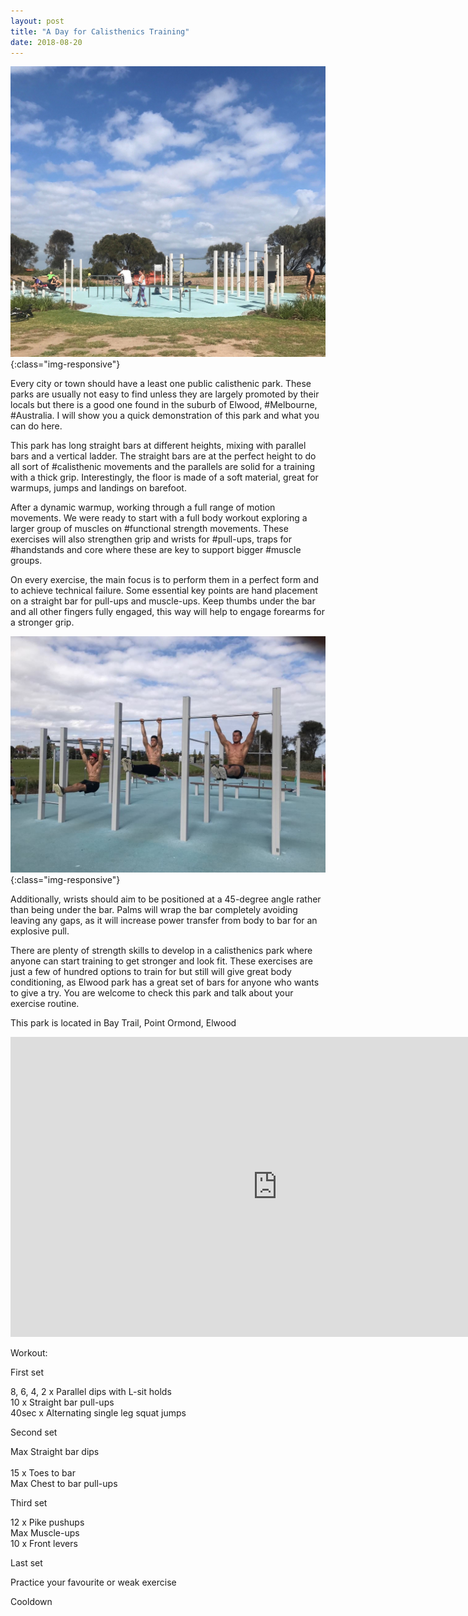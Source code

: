```yaml
---
layout: post
title: "A Day for Calisthenics Training"
date: 2018-08-20
---
```


![Elwood park](/assets/images/calisthenics1.jpg){:class="img-responsive"}

Every city or town should have a least one public calisthenic park.
These parks are usually not easy to find unless they are largely promoted by their locals but there is a good one found in the suburb of Elwood, #Melbourne, #Australia.
I will show you a quick demonstration of this park and what you can do here.

This park has long straight bars at different heights, mixing with parallel bars and a vertical ladder.
The straight bars are at the perfect height to do all sort of #calisthenic movements and the parallels are solid for a training with a thick grip.
Interestingly, the floor is made of a soft material, great for warmups, jumps and landings on barefoot.

After a dynamic warmup, working through a full range of motion movements.
We were ready to start with a full body workout exploring a larger group of muscles on #functional strength movements.
These exercises will also strengthen grip and wrists for #pull-ups,
traps for #handstands and core where these are key to support bigger #muscle groups.

On every exercise, the main focus is to perform them in a perfect form and to achieve technical failure.
Some essential key points are hand placement on a straight bar for pull-ups and muscle-ups.
Keep thumbs under the bar and all other fingers fully engaged, this way will help to engage forearms for a stronger grip.

![Workout](/assets/images/calisthenics2.jpg){:class="img-responsive"}

Additionally, wrists should aim to be positioned at a 45-degree angle rather than being under the bar.
Palms will wrap the bar completely avoiding leaving any gaps, as it will increase power transfer from body to bar for an explosive pull.

There are plenty of strength skills to develop in a calisthenics park where anyone can start training to get stronger and look fit.
These exercises are just a few of hundred options to train for but still will give great body conditioning, as Elwood park has a great set of bars for anyone who wants to give a try. You are welcome to check this park and talk about your exercise routine.

This park is located in Bay Trail, Point Ormond, Elwood

<iframe width="854" height="480" src="https://www.youtube.com/embed/yPMOcwCVGFM?list=PLMRHL3JXqqghe8CvHiGrGw5PUsYcSBz2d" frameborder="0" allow="autoplay; encrypted-media" allowfullscreen></iframe>

Workout:

First set

8, 6, 4, 2 x Parallel dips with L-sit holds <br>
10 x Straight bar pull-ups <br>
40sec x Alternating single leg squat jumps <br>

Second set

Max Straight bar dips <br>  
15 x Toes to bar <br>
Max Chest to bar pull-ups <br>

Third set

12 x Pike pushups <br>
Max Muscle-ups <br>
10 x Front levers <br>

Last set

Practice your favourite or weak exercise <br>

Cooldown

